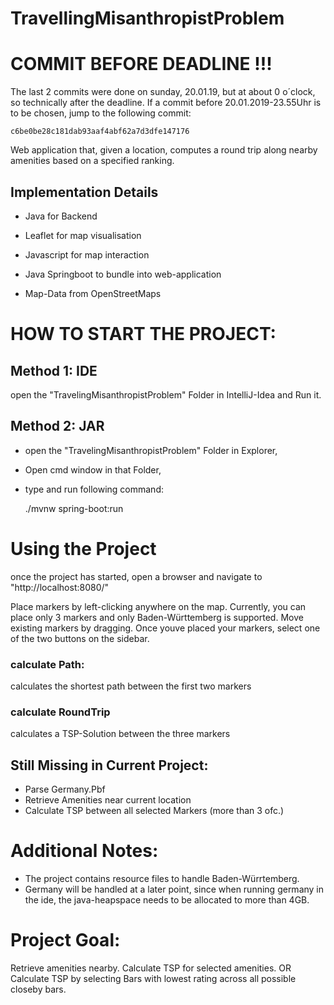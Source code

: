 # TravellingMisanthropistProblem

# COMMIT BEFORE DEADLINE !!!
The last 2 commits were done on sunday, 20.01.19, but at about 0 o´clock, so technically after the deadline.
If a commit before 20.01.2019-23.55Uhr is to be chosen, 
jump to the following commit: 

    c6be0be28c181dab93aaf4abf62a7d3dfe147176


Web application that, given a location, computes a round trip along nearby amenities based on a specified ranking.

## Implementation Details
- Java for Backend
- Leaflet for map visualisation
- Javascript for map interaction
- Java Springboot to bundle into web-application

- Map-Data from OpenStreetMaps

# HOW TO START THE PROJECT:
## Method 1: IDE
open the "TravelingMisanthropistProblem" Folder in IntelliJ-Idea and Run it.
## Method 2: JAR
- open the "TravelingMisanthropistProblem" Folder in Explorer,
- Open cmd window in that Folder,
- type and run following command:

    ./mvnw spring-boot:run 


# Using the Project
once the project has started,
open a browser and navigate to "http://localhost:8080/"


Place markers by left-clicking anywhere on the map.
Currently, you can place only 3 markers and only Baden-Württemberg is supported.
Move existing markers by dragging.
Once youve placed your markers, select one of the two buttons on the sidebar.

### calculate Path:
calculates the shortest path between the first two markers

### calculate RoundTrip
calculates a TSP-Solution between the three markers


## Still Missing in Current Project:
- Parse Germany.Pbf
- Retrieve Amenities near current location
- Calculate TSP between all selected Markers (more than 3 ofc.)

# Additional Notes:
- The project contains resource files to handle Baden-Würrtemberg.
- Germany will be handled at a later point, since when running germany in the ide, the java-heapspace needs to be allocated to more than 4GB.


# Project Goal:
Retrieve amenities nearby.
Calculate TSP for selected amenities.
OR
Calculate TSP by selecting Bars with lowest rating across all possible closeby bars.
